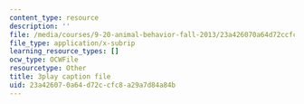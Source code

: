 ```yaml
---
content_type: resource
description: ''
file: /media/courses/9-20-animal-behavior-fall-2013/23a426070a64d72ccfc8a29a7d84a84b_472228.srt
file_type: application/x-subrip
learning_resource_types: []
ocw_type: OCWFile
resourcetype: Other
title: 3play caption file
uid: 23a42607-0a64-d72c-cfc8-a29a7d84a84b
---
```

